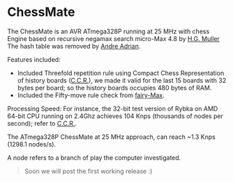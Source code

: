 # ChessMate

The ChessMate is an AVR ATmega328P running at 25 MHz with chess Engine based on recursive negamax search micro-Max 4.8 by [H.G. Muller]
The hash table was removed by [Andre Adrian].


Features included:
- Included Threefold repetition rule using Compact Chess Representation of history boards ([C.C.R.]), we made it valid 
for the last 15 boards with 32 bytes per board; so the history boards occupies 480 bytes of RAM.
- Included the Fifty-move rule check from [fairy-Max].

Processing Speed:
For instance, the 32-bit test version of Rybka on AMD 64-bit CPU running on 2.4Ghz achieves 104 Knps (thousands of nodes 
per second); refer to [C.C.R.].


The ATmega328P ChessMate at 25 MHz approach, can reach ~1.3 Knps (1298.1 nodes/s).

A node refers to a branch of play the computer investigated. 

[H.G. Muller]: <http://home.hccnet.nl/h.g.muller/max-src2.html>
[Andre Adrian]: <http://chessprogramming.wikispaces.com/Andre+Adrian>
[C.C.R.]: <http://www.doiserbia.nb.rs/img/doi/0354-0243/2012/0354-02431200011V.pdf>
[fairy-Max]: <http://home.hccnet.nl/h.g.muller/CVfairy.html>

>
>Soon we will post the first working release :)
>


